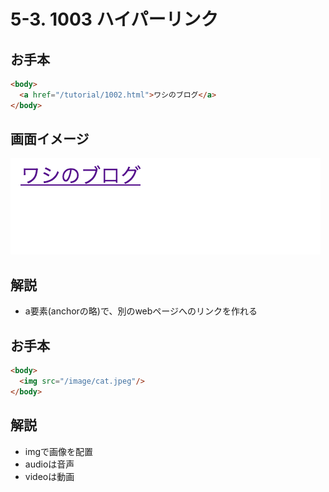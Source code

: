 # 5-3. 1003 ハイパーリンク

## お手本

```html
<body>
  <a href="/tutorial/1002.html">ワシのブログ</a>
</body>
```

## 画面イメージ
![](../images/image-05-1004.png)


## 解説
- a要素(anchorの略)で、別のwebページへのリンクを作れる

## お手本
```html
<body>
  <img src="/image/cat.jpeg"/>
</body>
```

## 解説
- imgで画像を配置
- audioは音声
- videoは動画



